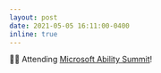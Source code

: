 ```yaml
---
layout: post
date: 2021-05-05 16:11:00-0400
inline: true
---
```


👩‍💻 Attending [Microsoft Ability Summit](https://sway.office.com/Dbr2Uz14PIn31Dq8)!